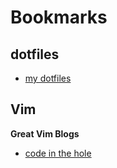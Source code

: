# Bookmarks

## dotfiles

- [my dotfiles](https://github.com/ynotstartups/dotfiles)

## Vim

**Great Vim Blogs**

- [code in the hole](https://codeinthehole.com/tips/vim-lists/)
